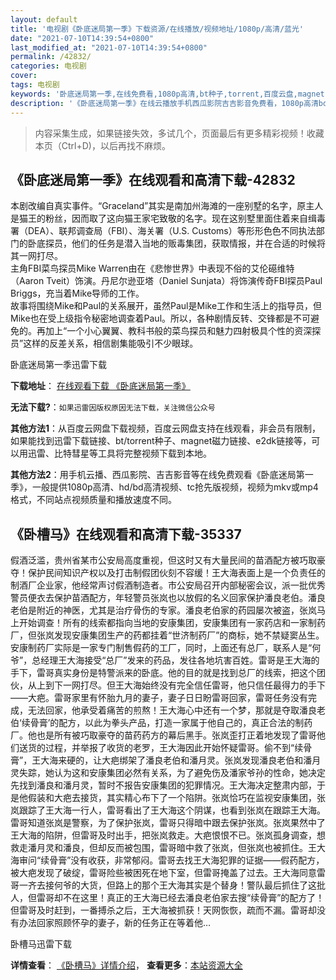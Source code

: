 ```yaml
---
layout: default
title: '电视剧《卧底迷局第一季》下载资源/在线播放/视频地址/1080p/高清/蓝光'
date: "2021-07-10T14:39:54+0800"
last_modified_at: "2021-07-10T14:39:54+0800"
permalink: /42832/
categories: 电视剧
cover:
tags: 电视剧
keywords: '卧底迷局第一季,在线免费看,1080p高清,bt种子,torrent,百度云盘,magnet,磁力链,迅雷下载资源'
description: '《卧底迷局第一季》在线云播放手机西瓜影院吉吉影音免费看，1080p高清bd/hd未删减完整版和tc抢先枪版，mkv/mp4格式，附带bt/torrent种子、magnet/磁力链、百度云盘、网盘资源迅雷下载链接'
---
```


>内容采集生成，如果链接失效，多试几个，页面最后有更多精彩视频！收藏本页（Ctrl+D)，以后再找不麻烦。


## 《卧底迷局第一季》在线观看和高清下载-42832

本剧改编自真实事件。&ldquo;Graceland”其实是南加州海滩的一座别墅的名字，原主人是猫王的粉丝，因而取了这向猫王家宅致敬的名字。现在这别墅里面住着来自缉毒署（DEA）、联邦调查局（FBI）、海关署（U.S. Customs）等形形色色不同执法部门的卧底探员，他们的任务是潜入当地的贩毒集团，获取情报，并在合适的时候将其一网打尽。<br /> 主角FBI菜鸟探员Mike Warren由在《悲惨世界》中表现不俗的艾伦礠维特（Aaron Tveit）饰演。丹尼尔逊亚塔（Daniel Sunjata）将饰演传奇FBI探员Paul Briggs，充当着Mike导师的工作。<br /> 故事将围绕Mike和Paul的关系展开，虽然Paul是Mike工作和生活上的指导员，但Mike也在受上级指令秘密地调查着Paul。所以，各种剧情反转、交锋都是不可避免的。再加上“一个小心翼翼、教科书般的菜鸟探员和魅力四射极具个性的资深探员”这样的反差关系，相信剧集能吸引不少眼球。</p>


卧底迷局第一季迅雷下载

**下载地址**： [在线观看下载 《卧底迷局第一季》](https://www.993dy.com//vod-detail-id-9194.html) 


**无法下载?**：`如果迅雷因版权原因无法下载，关注微信公众号 `

**其他方法1**：从百度云网盘下载视频，百度云网盘支持在线观看，非会员有限制，如果能找到迅雷下载链接、bt/torrent种子、magnet磁力链接、e2dk链接等，可以用迅雷、比特彗星等工具将完整视频下载到本地。

**其他方法2**：用手机云播、西瓜影院、吉吉影音等在线免费观看《卧底迷局第一季》，一般提供1080p高清、hd/bd高清视频、tc抢先版视频，视频为mkv或mp4格式，不同站点视频质量和播放速度不同。


## 《卧槽马》在线观看和高清下载-35337

假酒泛滥，贵州省某市公安局高度重视，但这时又有大量民间的苗酒配方被巧取豪夺！保护民间知识产权以及打击制假团伙刻不容缓！王大海表面上是一个负责任的制酒厂企业家，他经常声讨假酒制造者。市公安局召开内部秘密会议，派一批优秀警员便衣去保护苗酒配方，年轻警员张岚也以放假的名义回家保护潘良老伯。潘良老伯是附近的神医，尤其是治疗骨伤的专家。潘良老伯家的药园屡次被盗，张岚马上开始调查！所有的线索都指向当地的安康集团，安康集团有一家药店和一家制药厂，但张岚发现安康集团生产的药都挂着“世济制药厂&rdquo;的商标，她不禁疑窦丛生。安康制药厂实际是一家专门制售假药的工厂，同时，上面还有总厂，联系人是&ldquo;何爷”，总经理王大海接受“总厂”发来的药品，发往各地坑害百姓。雷哥是王大海的手下，雷哥真实身份是特警派来的卧底。他的目的就是找到总厂的线索，把这个团伙，从上到下一网打尽。但王大海始终没有完全信任雷哥，他只信任最得力的手下&mdash;—大疤。雷哥家里有怀胎九月的妻子，妻子日日盼雷哥回家，雷哥任务没有完成，无法回家，他承受着痛苦的煎熬！王大海心中还有一个梦，那就是夺取潘良老伯‘续骨膏&rsquo;的配方，以此为拳头产品，打造一家属于他自己的，真正合法的制药厂。他也是所有被巧取豪夺的苗药药方的幕后黑手。张岚歪打正着地发现了雷哥他们送货的过程，并举报了收货的老罗，王大海因此开始怀疑雷哥。偷不到“续骨膏&rdquo;，王大海来硬的，让大疤绑架了潘良老伯和潘月灵。张岚发现潘良老伯和潘月灵失踪，她认为这和安康集团必然有关系，为了避免伤及潘家爷孙的性命，她决定先找到潘良和潘月灵，暂时不报告安康集团的犯罪情况。王大海决定整肃内部，于是他假装和大疤去接货，其实精心布下了一个陷阱。张岚恰巧在监视安康集团，张岚跟踪了王大海一行人，雷哥看出了王大海这个阴谋，也看到张岚在跟踪王大海。雷哥知道张岚是警察，为了保护张岚，雷哥只得暗中跟去保护张岚。张岚果然中了王大海的陷阱，但雷哥及时出手，把张岚救走。大疤恨恨不已。张岚孤身调查，想救走潘月灵和潘良，但却反而被包围，雷哥暗中救了张岚，但张岚也被抓住。王大海审问“续骨膏&rdquo;没有收获，非常郁闷。雷哥去找王大海犯罪的证据&mdash;—假药配方，被大疤发现了破绽，雷哥险些被困死在地下室，但雷哥掩盖了过去。王大海同意雷哥一齐去接何爷的大货，但路上的那个王大海其实是个替身！警队最后抓住了这批人，但雷哥却不在这里！真正的王大海已经去潘良老伯家去搜&ldquo;续骨膏&rdquo;的配方了！但雷哥及时赶到，一番搏杀之后，王大海被抓获！天网恢恢，疏而不漏。雷哥却没有办法回家照顾怀孕的妻子，新的任务正在等着他&hellip;


卧槽马迅雷下载

**详情查看**： [《卧槽马》详情介绍](/movie/35337/)， **查看更多**：[本站资源大全](/movie/t/all/)

